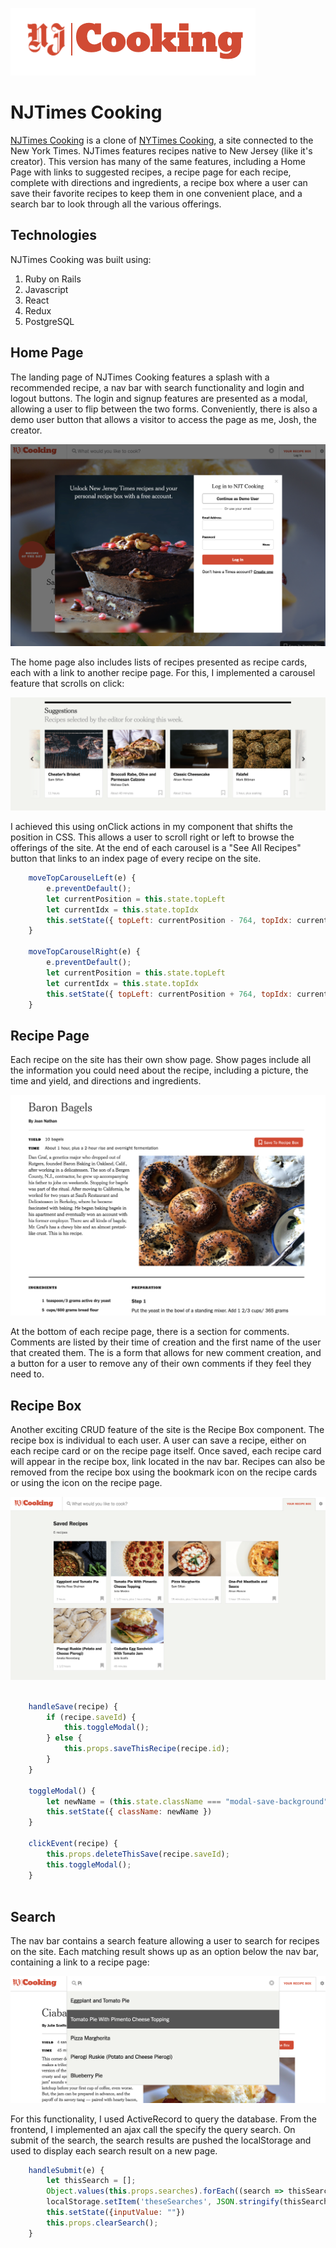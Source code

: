![NJTimes Cooking Logo](https://github.com/joshkohane/NJTimesCooking/blob/master/app/assets/images/logo_screenshot2.png)

# NJTimes Cooking

[NJTimes Cooking](https://njtimescooking.herokuapp.com/?#/") is a clone of [NYTimes Cooking](https://cooking.nytimes.com/"), a site connected to the New York Times. NJTimes features recipes native to New Jersey (like it's creator). This version has many of the same features, including a Home Page with links to suggested recipes, a recipe page for each recipe, complete with directions and ingredients, a recipe box where a user can save their favorite recipes to keep them in one convenient place, and a search bar to look through all the various offerings. 

## Technologies
NJTimes Cooking was built using:
1. Ruby on Rails
2. Javascript
3. React
4. Redux
5. PostgreSQL

## Home Page
The landing page of NJTimes Cooking features a splash with a recommended recipe, a nav bar with search functionality and login and logout buttons. The login and signup features are presented as a modal, allowing a user to flip between the two forms. Conveniently, there is also a demo user button that allows a visitor to access the page as me, Josh, the creator.

![NJTimes Modal](https://github.com/joshkohane/NJTimesCooking/blob/master/app/assets/images/modal_screenshot.png)


The home page also includes lists of recipes presented as recipe cards, each with a link to another recipe page. For this, I implemented a carousel feature that scrolls on click:

![NJTimes Carousel](https://github.com/joshkohane/NJTimesCooking/blob/master/app/assets/images/carousel_screenshot.png)

I achieved this using onClick actions in my component that shifts the position in CSS. This allows a user to scroll right or left to browse the offerings of the site. At the end of each carousel is a "See All Recipes" button that links to an index page of every recipe on the site.

```javascript
    moveTopCarouselLeft(e) {
        e.preventDefault();
        let currentPosition = this.state.topLeft
        let currentIdx = this.state.topIdx
        this.setState({ topLeft: currentPosition - 764, topIdx: currentIdx + 4 })
    }

    moveTopCarouselRight(e) {
        e.preventDefault();
        let currentPosition = this.state.topLeft
        let currentIdx = this.state.topIdx
        this.setState({ topLeft: currentPosition + 764, topIdx: currentIdx - 4 })
    }
```

## Recipe Page

Each recipe on the site has their own show page. Show pages include all the information you could need about the recipe, including a picture, the time and yield, and directions and ingredients.

![NJTimes Recipe Page](https://github.com/joshkohane/NJTimesCooking/blob/master/app/assets/images/recipe_page_screenshot.png)

At the bottom of each recipe page, there is a section for comments. Comments are listed by their time of creation and the first name of the user that created them. The is a form that allows for new comment creation, and a button for a user to remove any of their own comments if they feel they need to.

## Recipe Box

Another exciting CRUD feature of the site is the Recipe Box component. The recipe box is individual to each user. A user can save a recipe, either on each recipe card or on the recipe page itself. Once saved, each recipe card will appear in the recipe box, link located in the nav bar. Recipes can also be removed from the recipe box using the bookmark icon on the recipe cards or using the icon on the recipe page.

![NJTimes Recipe Box](https://github.com/joshkohane/NJTimesCooking/blob/master/app/assets/images/saved_screenshot.png)

```javascript

    handleSave(recipe) {
        if (recipe.saveId) {
            this.toggleModal();
        } else {
            this.props.saveThisRecipe(recipe.id);
        }
    }

    toggleModal() {
        let newName = (this.state.className === "modal-save-background") ? "modal-save-background-closed" : "modal-save-background"
        this.setState({ className: newName })
    }

    clickEvent(recipe) {
        this.props.deleteThisSave(recipe.saveId);
        this.toggleModal();
    }
   
```

## Search

The nav bar contains a search feature allowing a user to search for recipes on the site. Each matching result shows up as an option below the nav bar, containing a link to a recipe page:

![NJTimes_Search](https://github.com/joshkohane/NJTimesCooking/blob/master/app/assets/images/search_screenshot.png)

For this functionality, I used ActiveRecord to query the database. From the frontend, I implemented an ajax call the specify the query search. On submit of the search, the search results are pushed the localStorage and used to display each search result on a new page.

```javascript
    handleSubmit(e) {
        let thisSearch = [];
        Object.values(this.props.searches).forEach((search => thisSearch.push(search)));
        localStorage.setItem('theseSearches', JSON.stringify(thisSearch))
        this.setState({inputValue: ""})
        this.props.clearSearch();
    }
```
